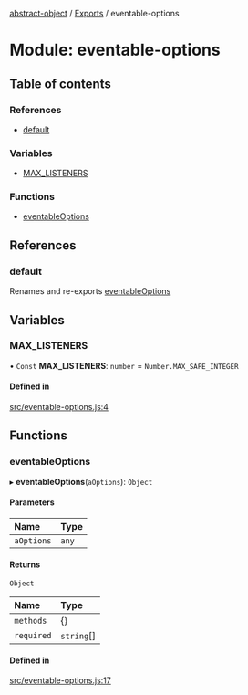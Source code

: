 [abstract-object](../README.md) / [Exports](../modules.md) / eventable-options

# Module: eventable-options

## Table of contents

### References

- [default](eventable_options.md#default)

### Variables

- [MAX\_LISTENERS](eventable_options.md#max_listeners)

### Functions

- [eventableOptions](eventable_options.md#eventableoptions)

## References

### default

Renames and re-exports [eventableOptions](eventable_options.md#eventableoptions)

## Variables

### MAX\_LISTENERS

• `Const` **MAX\_LISTENERS**: `number` = `Number.MAX_SAFE_INTEGER`

#### Defined in

[src/eventable-options.js:4](https://github.com/snowyu/abstract-object/blob/5647f42/src/eventable-options.js#L4)

## Functions

### eventableOptions

▸ **eventableOptions**(`aOptions`): `Object`

#### Parameters

| Name | Type |
| :------ | :------ |
| `aOptions` | `any` |

#### Returns

`Object`

| Name | Type |
| :------ | :------ |
| `methods` | {} |
| `required` | `string`[] |

#### Defined in

[src/eventable-options.js:17](https://github.com/snowyu/abstract-object/blob/5647f42/src/eventable-options.js#L17)
